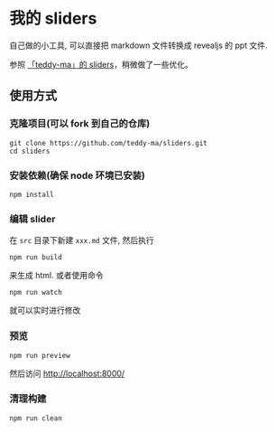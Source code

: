 # 我的 sliders

自己做的小工具, 可以直接把 markdown 文件转换成 revealjs 的 ppt 文件.

参照 [「teddy-ma」的 sliders](https://github.com/teddy-ma/sliders)，稍微做了一些优化。

## 使用方式

### 克隆项目(可以 fork 到自己的仓库)

    git clone https://github.com/teddy-ma/sliders.git
    cd sliders

### 安装依赖(确保 node 环境已安装)

    npm install

### 编辑 slider

在 `src` 目录下新建 `xxx.md` 文件, 然后执行

    npm run build

来生成 html. 或者使用命令

    npm run watch

就可以实时进行修改

### 预览

    npm run preview

然后访问 <http://localhost:8000/>

### 清理构建

    npm run clean
